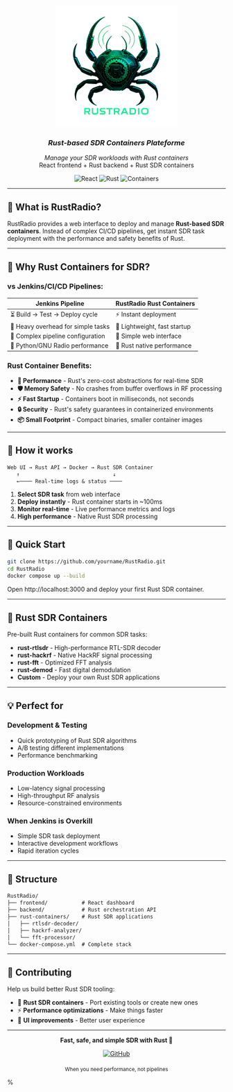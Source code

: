 <div align="center">
  <img src="/logo.png" alt="RustRadio Logo" width="280"/>
  
  
  ### *Rust-based SDR Containers Plateforme*
  
  <p align="center">
    <em>Manage your SDR workloads with Rust containers</em><br>
    React frontend + Rust backend + Rust SDR containers
  </p>
  
  ![React](https://img.shields.io/badge/Frontend-React-61DAFB?style=flat&logo=react)
  ![Rust](https://img.shields.io/badge/Backend-Rust-orange?style=flat&logo=rust)
  ![Containers](https://img.shields.io/badge/SDR-Rust%20Containers-red?style=flat&logo=rust)
</div>

---

## 🎯 **What is RustRadio?**

RustRadio provides a web interface to deploy and manage **Rust-based SDR containers**. Instead of complex CI/CD pipelines, get instant SDR task deployment with the performance and safety benefits of Rust.

---

## 🦀 **Why Rust Containers for SDR?**

### **vs Jenkins/CI/CD Pipelines:**
| **Jenkins Pipeline** | **RustRadio Rust Containers** |
|---------------------|-------------------------------|
| ⏳ Build → Test → Deploy cycle | ⚡ Instant deployment |
| 🐌 Heavy overhead for simple tasks | 🚀 Lightweight, fast startup |
| 🔧 Complex pipeline configuration | 📱 Simple web interface |
| 🐍 Python/GNU Radio performance | 🦀 Rust native performance |

### **Rust Container Benefits:**
- **🚀 Performance** - Rust's zero-cost abstractions for real-time SDR
- **🛡️ Memory Safety** - No crashes from buffer overflows in RF processing
- **⚡ Fast Startup** - Containers boot in milliseconds, not seconds
- **🔒 Security** - Rust's safety guarantees in containerized environments
- **📦 Small Footprint** - Compact binaries, smaller container images

---

## 🔄 **How it works**

```
Web UI → Rust API → Docker → Rust SDR Container
   ↑                              ↓
   ←──── Real-time logs & status ────
```

1. **Select SDR task** from web interface
2. **Deploy instantly** - Rust container starts in ~100ms
3. **Monitor real-time** - Live performance metrics and logs
4. **High performance** - Native Rust SDR processing

---

## 🚀 **Quick Start**

```bash
git clone https://github.com/yourname/RustRadio.git
cd RustRadio
docker compose up --build
```

Open http://localhost:3000 and deploy your first Rust SDR container.

---

## 🧪 **Rust SDR Containers**

Pre-built Rust containers for common SDR tasks:
- **rust-rtlsdr** - High-performance RTL-SDR decoder
- **rust-hackrf** - Native HackRF signal processing
- **rust-fft** - Optimized FFT analysis
- **rust-demod** - Fast digital demodulation
- **Custom** - Deploy your own Rust SDR applications

---

## 💡 **Perfect for**

### **Development & Testing**
- Quick prototyping of Rust SDR algorithms
- A/B testing different implementations
- Performance benchmarking

### **Production Workloads**
- Low-latency signal processing
- High-throughput RF analysis
- Resource-constrained environments

### **When Jenkins is Overkill**
- Simple SDR task deployment
- Interactive development workflows
- Rapid iteration cycles

---

## 📁 **Structure**

```
RustRadio/
├── frontend/           # React dashboard
├── backend/            # Rust orchestration API
├── rust-containers/    # Rust SDR applications
│   ├── rtlsdr-decoder/
│   ├── hackrf-analyzer/
│   └── fft-processor/
└── docker-compose.yml  # Complete stack
```

---

## 🤝 **Contributing**

Help us build better Rust SDR tooling:
- 🦀 **Rust SDR containers** - Port existing tools or create new ones
- ⚡ **Performance optimizations** - Make things faster
- 📱 **UI improvements** - Better user experience

---

<div align="center">
  <p><strong>Fast, safe, and simple SDR with Rust 🦀</strong></p>
  
  [![GitHub](https://img.shields.io/badge/GitHub-Repository-black?style=flat&logo=github)](https://github.com/yourname/RustRadio)
  
  <sub>When you need performance, not pipelines</sub>
</div>%                                                 
